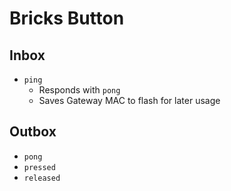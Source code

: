 # Bricks Button

## Inbox
- `ping`
  - Responds with `pong`
  - Saves Gateway MAC to flash for later usage

## Outbox
- `pong`
- `pressed`
- `released`
